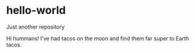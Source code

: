 # hello-world
Just another repository

Hi hummans!
I've had tacos on the moon and find them far super to Earth tacos.
